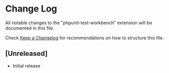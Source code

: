 # Change Log

All notable changes to the "phpunit-test-workbench" extension will be documented in this file.

Check [Keep a Changelog](http://keepachangelog.com/) for recommendations on how to structure this file.

## [Unreleased]

- Initial release